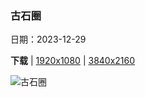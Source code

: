 ### 古石圈

日期：2023-12-29

**下载**  |  [1920x1080](https://cn.bing.com/th?id=OHR.CastleriggStoneCircleUK_ZH-CN1174541384_1920x1080.jpg)  |  [3840x2160](https://cn.bing.com/th?id=OHR.CastleriggStoneCircleUK_ZH-CN1174541384_UHD.jpg)

![古石圈](https://cn.bing.com/th?id=OHR.CastleriggStoneCircleUK_ZH-CN1174541384_1920x1080.jpg "卡塞里格石圈，湖区国家公园 ，坎布里亚，英国 (© John Finney Photography/Getty Images)")

